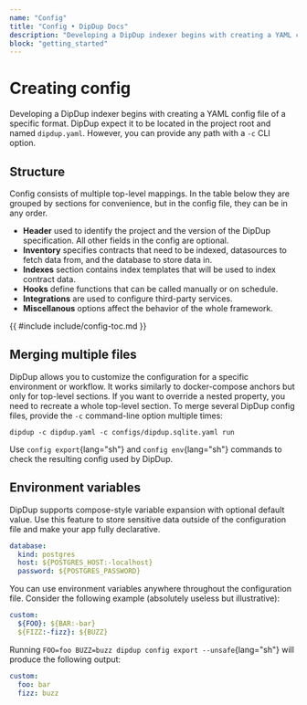 ```yaml
---
name: "Config"
title: "Config • DipDup Docs"
description: "Developing a DipDup indexer begins with creating a YAML config file. You can find a minimal example to start indexing on the Quickstart page."
block: "getting_started"
---
```


# Creating config

Developing a DipDup indexer begins with creating a YAML config file of a specific format. DipDup expect it to be located in the project root and named `dipdup.yaml`. However, you can provide any path with a `-c` CLI option.

## Structure

Config consists of multiple top-level mappings. In the table below they are grouped by sections for convenience, but in the config file, they can be in any order.

<!-- TODO: Merge with table -->

- **Header** used to identify the project and the version of the DipDup specification. All other fields in the config are optional.
- **Inventory** specifies contracts that need to be indexed, datasources to fetch data from, and the database to store data in.
- **Indexes** section contains index templates that will be used to index contract data.
- **Hooks** define functions that can be called manually or on schedule.
- **Integrations** are used to configure third-party services.
- **Miscellanous** options affect the behavior of the whole framework.

{{ #include include/config-toc.md }}

## Merging multiple files

DipDup allows you to customize the configuration for a specific environment or workflow. It works similarly to docker-compose anchors but only for top-level sections. If you want to override a nested property, you need to recreate a whole top-level section. To merge several DipDup config files, provide the `-c` command-line option multiple times:

```shell [Terminal]
dipdup -c dipdup.yaml -c configs/dipdup.sqlite.yaml run
```

Use `config export`{lang="sh"} and `config env`{lang="sh"} commands to check the resulting config used by DipDup.

## Environment variables

DipDup supports compose-style variable expansion with optional default value. Use this feature to store sensitive data outside of the configuration file and make your app fully declarative.

```yaml
database:
  kind: postgres
  host: ${POSTGRES_HOST:-localhost}
  password: ${POSTGRES_PASSWORD}
```

You can use environment variables anywhere throughout the configuration file. Consider the following example (absolutely useless but illustrative):

```yaml
custom:
  ${FOO}: ${BAR:-bar}
  ${FIZZ:-fizz}: ${BUZZ}
```

Running `FOO=foo BUZZ=buzz dipdup config export --unsafe`{lang="sh"} will produce the following output:

```yaml
custom:
  foo: bar
  fizz: buzz
```
